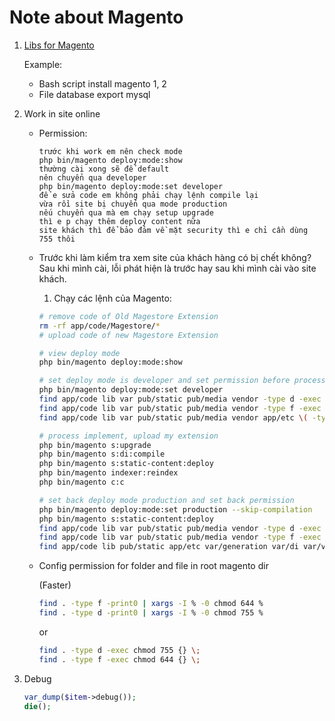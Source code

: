 # Note about Magento

1. [Libs for Magento](https://github.com/FinbertMagestore/devdocs/tree/develop/mkdocs/docs/magento/libs)

    Example:
    
    - Bash script install magento 1, 2
    - File database export mysql
    
2. Work in site online
    - Permission: 
        ```text
        trước khi work em nên check mode
        php bin/magento deploy:mode:show
        thường cài xong sẽ để default
        nên chuyển qua developer
        php bin/magento deploy:mode:set developer
        để e sửa code em không phải chạy lệnh compile lại
        vừa rồi site bị chuyển qua mode production
        nếu chuyển qua mà em chạy setup upgrade
        thì e p chạy thêm deploy content nữa
        site khách thì để bảo đảm về mặt security thì e chỉ cần dùng 755 thôi
        ```
    - Trước khi làm kiểm tra xem site của khách hàng có bị chết không? Sau khi mình cài, lỗi phát hiện là trước hay sau khi mình cài vào site khách.
        1. Chạy các lệnh của Magento: 
        ```bash
        # remove code of Old Magestore Extension
        rm -rf app/code/Magestore/*
        # upload code of new Magestore Extension
        ```
        ```bash
        # view deploy mode
        php bin/magento deploy:mode:show
        ```
        ```bash
        # set deploy mode is developer and set permission before process
        php bin/magento deploy:mode:set developer
        find app/code lib var pub/static pub/media vendor -type d -exec chmod 775 {} \;
        find app/code lib var pub/static pub/media vendor -type f -exec chmod 664 {} \;
        find app/code lib var pub/static pub/media vendor app/etc \( -type d -or -type f \) -exec chmod g+w {} + && chmod o+rwx app/etc/env.php
        ```
        ```bash
        # process implement, upload my extension
        php bin/magento s:upgrade
        php bin/magento s:di:compile
        php bin/magento s:static-content:deploy
        php bin/magento indexer:reindex
        php bin/magento c:c
        ```
        ```bash
        # set back deploy mode production and set back permission
        php bin/magento deploy:mode:set production --skip-compilation
        php bin/magento s:static-content:deploy
        find app/code lib var pub/static pub/media vendor -type d -exec chmod 755 {} \;
        find app/code lib var pub/static pub/media vendor -type f -exec chmod 644 {} \;
        find app/code lib pub/static app/etc var/generation var/di var/view_preprocessed vendor \( -type d -or -type f \) -exec chmod g-w {} + && chmod o-rwx app/etc/env.php 
        ```
    - Config permission for folder and file in root magento dir
    
        (Faster)
        ```bash
        find . -type f -print0 | xargs -I % -0 chmod 644 %
        find . -type d -print0 | xargs -I % -0 chmod 755 %
        ```
        or
        ```bash
        find . -type d -exec chmod 755 {} \;
        find . -type f -exec chmod 644 {} \;
        ```
        
3. Debug
    ```php
    var_dump($item->debug());
    die();
    ```